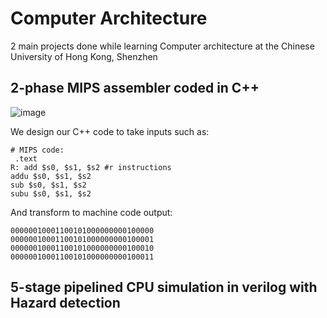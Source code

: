 # Computer Architecture

2 main projects done while learning Computer architecture at the Chinese University of Hong Kong, Shenzhen

## 2-phase MIPS assembler coded in C++

![image](https://github.com/H4D32/Comp-Architecture/assets/49611754/f94f8d07-6a01-4dfc-99f0-bf8638f4bfd1)

We design our C++ code to take inputs such as: 
```
# MIPS code:
 .text
R: add $s0, $s1, $s2 #r instructions 
addu $s0, $s1, $s2 
sub $s0, $s1, $s2 
subu $s0, $s1, $s2
```
And transform to machine code output:
```
00000010001100101000000000100000 
00000010001100101000000000100001 
00000010001100101000000000100010 
00000010001100101000000000100011
```

## 5-stage pipelined CPU simulation in verilog with Hazard detection
